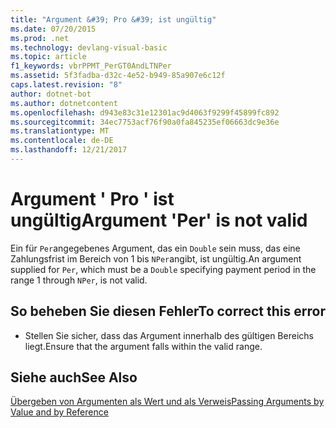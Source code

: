 ```yaml
---
title: "Argument &#39; Pro &#39; ist ungültig"
ms.date: 07/20/2015
ms.prod: .net
ms.technology: devlang-visual-basic
ms.topic: article
f1_keywords: vbrPPMT_PerGT0AndLTNPer
ms.assetid: 5f3fadba-d32c-4e52-b949-85a907e6c12f
caps.latest.revision: "8"
author: dotnet-bot
ms.author: dotnetcontent
ms.openlocfilehash: d943e83c31e12301ac9d4063f9299f45899fc892
ms.sourcegitcommit: 34ec7753acf76f90a0fa845235ef06663dc9e36e
ms.translationtype: MT
ms.contentlocale: de-DE
ms.lasthandoff: 12/21/2017
---
```

# <a name="argument-39per39-is-not-valid"></a><span data-ttu-id="ccddf-102">Argument &#39; Pro &#39; ist ungültig</span><span class="sxs-lookup"><span data-stu-id="ccddf-102">Argument &#39;Per&#39; is not valid</span></span>
<span data-ttu-id="ccddf-103">Ein für `Per`angegebenes Argument, das ein `Double` sein muss, das eine Zahlungsfrist im Bereich von 1 bis `NPer`angibt, ist ungültig.</span><span class="sxs-lookup"><span data-stu-id="ccddf-103">An argument supplied for `Per`, which must be a `Double` specifying payment period in the range 1 through `NPer`, is not valid.</span></span>  
  
## <a name="to-correct-this-error"></a><span data-ttu-id="ccddf-104">So beheben Sie diesen Fehler</span><span class="sxs-lookup"><span data-stu-id="ccddf-104">To correct this error</span></span>  
  
-   <span data-ttu-id="ccddf-105">Stellen Sie sicher, dass das Argument innerhalb des gültigen Bereichs liegt.</span><span class="sxs-lookup"><span data-stu-id="ccddf-105">Ensure that the argument falls within the valid range.</span></span>  
  
## <a name="see-also"></a><span data-ttu-id="ccddf-106">Siehe auch</span><span class="sxs-lookup"><span data-stu-id="ccddf-106">See Also</span></span>  
   
   
 [<span data-ttu-id="ccddf-107">Übergeben von Argumenten als Wert und als Verweis</span><span class="sxs-lookup"><span data-stu-id="ccddf-107">Passing Arguments by Value and by Reference</span></span>](../../visual-basic/programming-guide/language-features/procedures/passing-arguments-by-value-and-by-reference.md)

